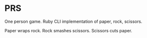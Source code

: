 # PRS
One person game. Ruby CLI implementation of paper, rock, scissors.

Paper wraps rock.
Rock smashes scissors.
Scissors cuts paper.


